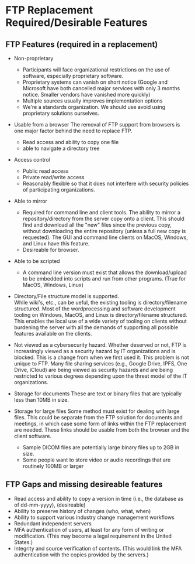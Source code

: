 # FTP Replacement Required/Desirable Features

## FTP Features (required in a replacement)

* Non-proprietary 

   * Participants will face organizational restrictions on the use of software, especially proprietary software.  
   * Proprietary systems can vanish on short notice (Google and Microsoft have both cancelled major services with only 3 months notice.  Smaller vendors have vanished more quickly)
   * Multiple sources usually improves implementation options
   * We're a standards organization.  We should use avoid using proprietary solutions ourselves.

* Usable from a browser 
    The removal of FTP support from browsers is one major factor behind the need to replace FTP.
    * Read access and ability to copy one file
    * able to navigate a directory tree

* Access control 
    * Public read access
    * Private read/write access
    * Reasonably flexible so that it does not interfere with security policies of participating organizations.

* Able to mirror 
    * Required for command line and client tools.  The ability to mirror a repository/directory from the server copy onto a client.  This should find and download all the "new" files since the previous copy, without downloading the entire repository (unless a full new copy is requested).  The GUI and command line clients on MacOS, Windows, and Linux have this feature.
    * Desireable for browser. 

* Able to be scripted
    * A command line version must exist that allows the download/upload to be embedded into scripts and run from other programs. (True for MacOS, Windows, Linux)

* Directory/File structure model is supported.  
    While wiki's, etc., can be ueful, the existing tooling is directory/filename structured.  Most of the wordprocessing and software development tooling on Windows, MacOS, and Linux is directory/filename structured.  This enables the local use of a wide variety of tooling on clients without burdening the server with all the demands of supporting all possible features available on the clients.

* Not viewed as a cybersecurity hazard.  Whether deserved or not, FTP is increasingly viewed as a security hazard by IT organizations and is blocked.  This is a change from when we first used it.  This problem is not unique to FTP.  Many file sharing services (e.g., Google Drive, IPFS, One Drive, iCloud) are being viewed as security hazards and are being restricted to various degrees depending upon the threat model of the IT organizations.

* Storage for documents
    These are text or binary files that are typically less than 10MB in size.

* Storage for large files
    Some method must exist for dealing with large files.  This could be separate from the FTP solution for documents and meetings, in which case some form of links within the FTP replacement are needed.  These links should be usable from both the browser and the client software.
    * Sample DICOM files are potentially large binary files up to 2GB in size.
    * Some people want to store video or audio recordings that are routinely 100MB or larger


## FTP Gaps and missing desireable features
* Read access and ability to copy a version in time (i.e., the database as of dd-mm-yyyy), (desireable)
* Ability to preserve history of changes (who, what, when)
* Ability to support various industry change management workflows
* Redundant independent servers
* MFA authentication of users, at least for any form of writing or modification.  (This may become a legal requirement in the United States.)
* Integrity and source verification of contents.  (This would link the MFA authentication with the copies provided by the servers.)